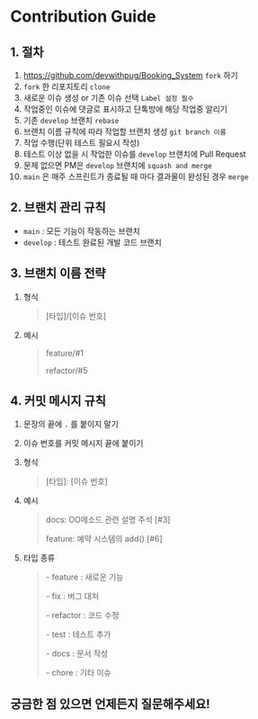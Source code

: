 # Contribution Guide

## 1. 절차

1. https://github.com/devwithpug/Booking_System `fork` 하기
2. `fork` 한 리포지토리 `clone`
3. 새로운 이슈 생성 or 기존 이슈 선택 `Label 설정 필수`
4. 작업중인 이슈에 댓글로 표시하고 단톡방에 해당 작업중 알리기
5. 기존 `develop` 브랜치 `rebase`
6. 브랜치 이름 규칙에 따라 작업할 브랜치 생성 `git branch 이름`
7. 작업 수행(단위 테스트 필요시 작성)
8. 테스트 이상 없을 시 작업한 이슈를 `develop` 브랜치에 Pull Request
9. 문제 없으면 PM은 `develop` 브랜치에 `squash and merge`
10. `main` 은 매주 스프린트가 종료될 때 마다 결과물이 완성된 경우 `merge`

## 2. 브랜치 관리 규칙

- `main` : 모든 기능이 작동하는 브랜치
- `develop` : 테스트 완료된 개발 코드 브랜치

## 3. 브랜치 이름 전략

1. 형식

   > [타입]/[이슈 번호]

2. 예시

   > feature/#1 
   >
   > refactor/#5

## 4. 커밋 메시지 규칙

1. 문장의 끝에 `.` 를 붙이지 말기

2. 이슈 번호를 커밋 메시지 끝에 붙이기

3. 형식

   > [타입]: [이슈 번호]

4. 예시

   > docs: OO메소드 관련 설명 주석 [#3]
   >
   > feature: 예약 시스템의 add() [#6]

5. 타입 종류

   > \- feature : 새로운 기능
   >
   > \- fix : 버그 대처
   >
   > \- refactor : 코드 수정
   >
   > \- test : 테스트 추가
   >
   > \- docs : 문서 작성
   >
   > \- chore : 기타 이슈

## 궁금한 점 있으면 언제든지 질문해주세요!